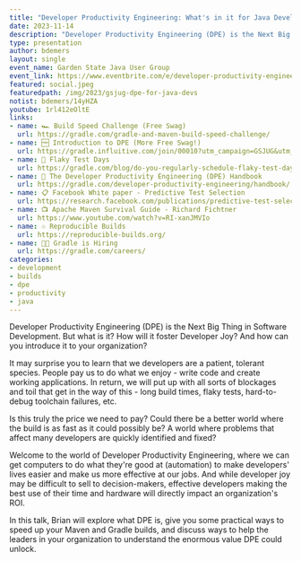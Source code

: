 ```yaml
---
title: "Developer Productivity Engineering: What's in it for Java Developers?"
date: 2023-11-14
description: "Developer Productivity Engineering (DPE) is the Next Big Thing in Software Development. But what is it? How will it foster Developer Joy? And how can you introduce it to your organization?"
type: presentation
author: bdemers
layout: single
event_name: Garden State Java User Group
event_link: https://www.eventbrite.com/e/developer-productivity-engineering-whats-in-it-for-java-developers-tickets-749648818797
featured: social.jpeg
featuredpath: /img/2023/gsjug-dpe-for-java-devs
notist: bdemers/14yHZA
youtube: 1rl412eOltE
links:
- name: 🏎️ Build Speed Challenge (Free Swag)
  url: https://gradle.com/gradle-and-maven-build-speed-challenge/
- name: 🆓 Introduction to DPE (More Free Swag!)
  url: https://gradle.influitive.com/join/00010?utm_campaign=GSJUG&utm_medium=presentation&utm_source=live&utm_content=event-invite-1
- name: 📆 Flaky Test Days
  url: https://gradle.com/blog/do-you-regularly-schedule-flaky-test-days/
- name: 📖 The Developer Productivity Engineering (DPE) Handbook
  url: https://gradle.com/developer-productivity-engineering/handbook/
- name: 📋 Facebook White paper - Predictive Test Selection
  url: https://research.facebook.com/publications/predictive-test-selection/
- name: 📺 Apache Maven Survival Guide - Richard Fichtner 
  url: https://www.youtube.com/watch?v=RI-xanJMVIo
- name: ♲ Reproducible Builds
  url: https://reproducible-builds.org/
- name: 🧑‍💻 Gradle is Hiring
  url: https://gradle.com/careers/
categories:
- development
- builds
- dpe
- productivity
- java
---
```


Developer Productivity Engineering (DPE) is the Next Big Thing in Software Development. But what is it? How will it foster Developer Joy? And how can you introduce it to your organization?

It may surprise you to learn that we developers are a patient, tolerant species. People pay us to do what we enjoy - write code and create working applications. In return, we will put up with all sorts of blockages and toil that get in the way of this - long build times, flaky tests, hard-to-debug toolchain failures, etc.

Is this truly the price we need to pay? Could there be a better world where the build is as fast as it could possibly be? A world where problems that affect many developers are quickly identified and fixed?

Welcome to the world of Developer Productivity Engineering, where we can get computers to do what they're good at (automation) to make developers' lives easier and make us more effective at our jobs. And while developer joy may be difficult to sell to decision-makers, effective developers making the best use of their time and hardware will directly impact an organization's ROI.

In this talk, Brian will explore what DPE is, give you some practical ways to speed up your Maven and Gradle builds, and discuss ways to help the leaders in your organization to understand the enormous value DPE could unlock.
